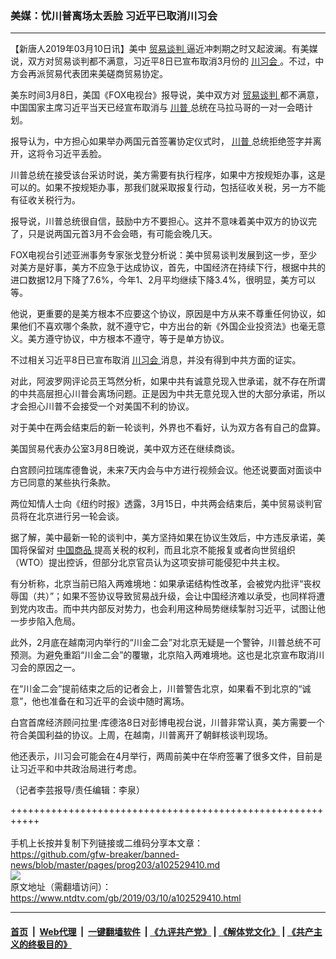 ### 美媒：忧川普离场太丢脸 习近平已取消川习会
------------------------

<div class="post_content" itemprop="articleBody">
 <p>
  【新唐人2019年03月10日讯】美中
  <a href="https://www.ntdtv.com/gb/贸易谈判.htm">
   贸易谈判
  </a>
  逼近冲刺期之时又起波澜。有美媒说，双方对贸易谈判都不满意，习近平8日已宣布取消3月份的
  <a href="https://www.ntdtv.com/gb/川习会.htm">
   川习会
  </a>
  。不过，中方会再派贸易代表团来美磋商贸易协定。
 </p>
 <p>
  美东时间3月8日，美国《FOX电视台》报导说，美中双方对
  <a href="https://www.ntdtv.com/gb/贸易谈判.htm">
   贸易谈判
  </a>
  都不满意，中国国家主席习近平当天已经宣布取消与
  <a href="https://www.ntdtv.com/gb/川普.htm">
   川普
  </a>
  总统在马拉马哥的一对一会晤计划。
 </p>
 <p>
  报导认为，中方担心如果举办两国元首签署协定仪式时，
  <a href="https://www.ntdtv.com/gb/川普.htm">
   川普
  </a>
  总统拒绝签字并离开，这将令习近平丢脸。
 </p>
 <p>
 </p>
 <p>
  川普总统在接受该台采访时说，美方需要有执行程序，如果中方按规矩办事，这是可以的。如果不按规矩办事，那我们就采取报复行动，包括征收关税，另一方不能有征收关税行为。
 </p>
 <p>
  报导说，川普总统很自信，鼓励中方不要担心。这并不意味着美中双方的协议完了，只是说两国元首3月不会会晤，有可能会晚几天。
 </p>
 <p>
  FOX电视台引述亚洲事务专家张戈登分析说：美中贸易谈判发展到这一步，至少对美方是好事，美方不应急于达成协议，首先，中国经济在持续下行，根据中共的进口数据12月下降了7.6%，今年1、2月平均继续下降3.4%，很明显，美方可以等。
 </p>
 <p>
  他说，更重要的是美方根本不应要这个协议，原因是中方从来不尊重任何协议，如果他们不喜欢哪个条款，就不遵守它，中方出台的新《外国企业投资法》也毫无意义。美方遵守协议，中方根本不遵守，等于是单方协议。
 </p>
 <p>
  不过相关习近平8日已宣布取消
  <a href="https://www.ntdtv.com/gb/川习会.htm">
   川习会
  </a>
  消息，并没有得到中共方面的证实。
 </p>
 <p>
  对此，阿波罗网评论员王笃然分析，如果中共有诚意兑现入世承诺，就不存在所谓的中共高层担心川普会离场问题。正是因为中共无意兑现入世的大部分承诺，所以才会担心川普不会接受一个对美国不利的协议。
 </p>
 <p>
  对于美中在两会结束后的新一轮谈判，外界也不看好，认为双方各有自己的盘算。
 </p>
 <p>
  美国贸易代表办公室3月8日晚说，美中双方还在继续商谈。
 </p>
 <p>
  白宫顾问拉瑞库德鲁说，未来7天内会与中方进行视频会议。他还说要面对面谈中方已同意的某些执行条款。
 </p>
 <p>
  两位知情人士向《纽约时报》透露，3月15日，中共两会结束后，美中贸易谈判官员将在北京进行另一轮会谈。
 </p>
 <p>
  据了解，美中最新一轮的谈判中，美方坚持如果在协议生效后，中方违反承诺，美国将保留对
  <a href="https://www.ntdtv.com/gb/中国商品.htm">
   中国商品
  </a>
  提高关税的权利，而且北京不能报复或者向世贸组织（WTO）提出控诉，但部分北京官员认为这项安排可能侵犯中共主权。
 </p>
 <p>
  有分析称，北京当前已陷入两难境地：如果承诺结构性改革，会被党内批评“丧权辱国（共）”；如果不签协议导致贸易战升级，会让中国经济难以承受，也同样将遭到党内攻击。而中共内部反对势力，也会利用这种局势继续掣肘习近平，试图让他一步步陷入危局。
 </p>
 <p>
  此外，2月底在越南河内举行的“川金二会”对北京无疑是一个警钟，川普总统不可预测。为避免重蹈“川金二会”的覆辙，北京陷入两难境地。这也是北京宣布取消川习会的原因之一。
 </p>
 <p>
  在“川金二会”提前结束之后的记者会上，川普警告北京，如果看不到北京的“诚意”，他也准备在和习近平的会谈中随时离场。
 </p>
 <p>
  白宫首席经济顾问拉里‧库德洛8日对彭博电视台说，川普非常认真，美方需要一个符合美国利益的协议。上周，在越南，川普离开了朝鲜核谈判现场。
 </p>
 <p>
  他还表示，川习会可能会在4月举行，两周前美中在华府签署了很多文件，目前是让习近平和中共政治局进行考虑。
 </p>
 <p>
  （记者李芸报导/责任编辑：李泉）
 </p>
 <div class="single_ad">
 </div>
</div>

+++++++++++++++++++++++++++++++++++++++++++++++++++++++++++<br/><br/>
手机上长按并复制下列链接或二维码分享本文章：<br/>
https://github.com/gfw-breaker/banned-news/blob/master/pages/prog203/a102529410.md <br/>
<a href='https://github.com/gfw-breaker/banned-news/blob/master/pages/prog203/a102529410.md'><img src='https://github.com/gfw-breaker/banned-news/blob/master/pages/prog203/a102529410.md.png'/></a> <br/>
原文地址（需翻墙访问）：https://www.ntdtv.com/gb/2019/03/10/a102529410.html


------------------------
#### [首页](https://github.com/gfw-breaker/banned-news/blob/master/README.md) &nbsp;|&nbsp; [Web代理](https://github.com/labour-camp/helloworld) &nbsp;|&nbsp; [一键翻墙软件](https://github.com/gfw-breaker/nogfw/blob/master/README.md) &nbsp;| [《九评共产党》](https://github.com/gfw-breaker/9ping.md/blob/master/README.md#九评之一评共产党是什么) | [《解体党文化》](https://github.com/gfw-breaker/jtdwh.md/blob/master/README.md) | [《共产主义的终极目的》](https://github.com/gfw-breaker/gczydzjmd.md/blob/master/README.md)

